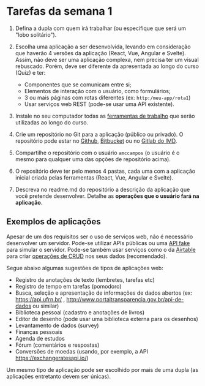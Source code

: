 # Tarefas da semana 1

1. Defina a dupla com quem irá trabalhar (ou especifique que será um "lobo solitário").
1. Escolha uma aplicação a ser desenvolvida, levando em consideração que haverão 4 versões da aplicação (React, Vue, Angular e Svelte). Assim, não deve ser uma aplicação complexa, nem precisa ter um visual rebuscado. Porém, deve ser diferente da apresentada ao longo do curso (Quiz) e ter:
     * Componentes que se comunicam entre si;
     * Elementos de interação com o usuário, como formulários;
     * 3 ou mais páginas com rotas diferentes (ex: `http:/meu-app/rota1`)
     * Usar serviços web REST (pode-se usar uma API existente).
  
1. Instale no seu computador todas as [ferramentas de trabalho]("./ambiente.md") que serão utilizadas ao longo do curso.
1. Crie um repositório no Git para a aplicação (público ou privado). O repositório pode estar no [Github](https://github.com/), [Bitbucket](https://bitbucket.org/) ou no [Gitlab do IMD](https://projetos.imd.ufrn.br/).
1. Compartilhe o repositório com o usuário `amccampos` (o usuário é o mesmo para qualquer uma das opções de repositório acima).
1. O repositório deve ter pelo menos 4 pastas, cada uma com a aplicação inicial criada pelas ferramentas (React, Vue, Angular e Svelte). 
1. Descreva no readme.md do repositório a descrição da aplicação que você pretende desenvolver. Detalhe as **operações que o usuário fará na aplicação**.

## Exemplos de aplicações

Apesar de um dos requisitos ser o uso de serviços web, não é necessário desenvolver um servidor. Pode-se utilizar APIs públicas ou uma [API fake](https://jsonplaceholder.typicode.com/) para simular o servidor. Pode-se também usar serviços como o da [Airtable](https://airtable.com) para criar [operações de CRUD](https://airtable.com/api) nos seus dados (recomendado).

Segue abaixo algumas sugestões de tipos de aplicações web:

* Registro de anotações de texto (lembretes, tarefas etc)
* Registro de tempo em tarefas (pomodoro)
* Busca, seleção e apresentação de informações de dados abertos (ex: https://api.ufrn.br/ , http://www.portaltransparencia.gov.br/api-de-dados ou similar)
* Biblioteca pessoal (cadastro e anotações de livros)
* Editor de desenho (pode usar uma biblioteca externa para os desenhos)
* Levantamento de dados (survey)
* Finanças pessoais
* Agenda de estudos
* Fórum (comentários e respostas)
* Conversões de moedas (usando, por exemplo, a API https://exchangeratesapi.io/)

Um mesmo tipo de aplicação pode ser escolhido por mais de uma dupla (as aplicações entretanto devem ser únicas).